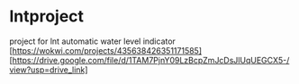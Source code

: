 # lntproject
project for lnt automatic water level indicator 
[https://wokwi.com/projects/435638426351171585]
[https://drive.google.com/file/d/1TAM7PjnY09LzBcpZmJcDsJlUqUEGCX5-/view?usp=drive_link]
